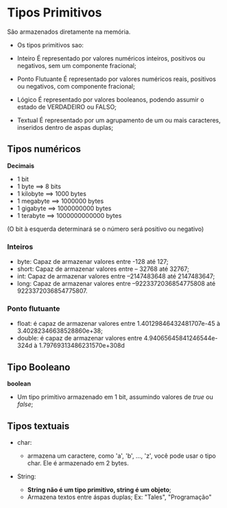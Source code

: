 # Tipos Primitivos

São armazenados diretamente na memória.

 - Os tipos primitivos sao:
 
  - Inteiro
    É representado por valores numéricos inteiros, positivos ou negativos, sem um componente fracional;
    
  - Ponto Flutuante
    É representado por valores numéricos reais, positivos ou negativos, com componente fracional;
    
  - Lógico
    É representado por valores booleanos, podendo assumir o estado de VERDADEIRO ou FALSO;
    
  - Textual
    É representado por um agrupamento de um ou mais caracteres, inseridos dentro de aspas duplas;
    
## Tipos numéricos

**Decimais**

  - 1 bit
  - 1 byte ==> 8 bits
  - 1 kilobyte ==> 1000 bytes
  - 1 megabyte ==> 1000000 bytes
  - 1 gigabyte ==> 1000000000 bytes
  - 1 terabyte ==> 1000000000000 bytes
 
 (O bit à esquerda determinará se o número será positivo ou negativo)
 
 ### Inteiros
 
  - byte: Capaz de armazenar valores entre -128 até 127;
  - short: Capaz de armazenar valores entre – 32768 até 32767;
  - int: Capaz de armazenar valores entre –2147483648 até 2147483647;
  - long: Capaz de armazenar valores entre –9223372036854775808 até 9223372036854775807.
 
### Ponto flutuante

  - float: é capaz de armazenar valores entre 1.40129846432481707e-45 à 3.40282346638528860e+38;
  - double: é capaz de armazenar valores entre 4.94065645841246544e-324d à 1.79769313486231570e+308d
  
## Tipo Booleano

 **boolean**
   - Um tipo primitivo armazenado em 1 bit, assumindo valores de *true* ou *false*;
   
## Tipos textuais

  - char: 
    - armazena um caractere, como 'a', 'b', ..., 'z', você pode usar o tipo char. Ele é armazenado em 2 bytes.

  - String: 
    - **String não é um tipo primitivo, string é um objeto**;
    - Armazena textos entre áspas duplas; Ex: "Tales", "Programação"
